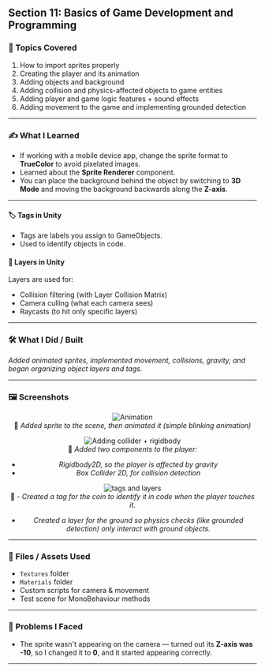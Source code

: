 ## Section 11: Basics of Game Development and Programming

### 📌 Topics Covered  
1. How to import sprites properly  
2. Creating the player and its animation  
3. Adding objects and background  
4. Adding collision and physics-affected objects to game entities  
5. Adding player and game logic features + sound effects  
6. Adding movement to the game and implementing grounded detection  

---

### ✍️ What I Learned

- If working with a mobile device app, change the sprite format to **TrueColor** to avoid pixelated images.
- Learned about the **Sprite Renderer** component.
- You can place the background behind the object by switching to **3D Mode** and moving the background backwards along the **Z-axis**.

---

#### 🏷️ Tags in Unity
- Tags are labels you assign to GameObjects.
- Used to identify objects in code.

#### 🧅 Layers in Unity
Layers are used for:
- Collision filtering (with Layer Collision Matrix)  
- Camera culling (what each camera sees)  
- Raycasts (to hit only specific layers)

---

### 🛠️ What I Did / Built  
*Added animated sprites, implemented movement, collisions, gravity, and began organizing object layers and tags.*

---

### 🖼️ Screenshots  

<div align="center">

  ![Animation](https://i.imgur.com/PaI7Wm6.gif)  
  📌 *Added sprite to the scene, then animated it (simple blinking animation)*

  ![Adding collider + rigidbody](https://i.imgur.com/49wK3Rs.png)  
  📌 *Added two components to the player:*
  - *Rigidbody2D, so the player is affected by gravity*  
  - *Box Collider 2D, for collision detection*

  ![tags and layers](https://i.imgur.com/G7B4ocf.png)  
  📌 - *Created a tag for the coin to identify it in code when the player touches it.*
   - *Created a layer for the ground so physics checks (like grounded detection) only interact with ground objects.*

</div>

---

### 📁 Files / Assets Used  
- `Textures` folder  
- `Materials` folder  
- Custom scripts for camera & movement  
- Test scene for MonoBehaviour methods  

---

### 🧪 Problems I Faced  
- The sprite wasn't appearing on the camera — turned out its **Z-axis was -10**, so I changed it to **0**, and it started appearing correctly.

---
